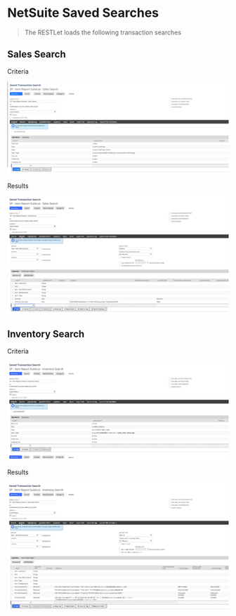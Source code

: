 # NetSuite Saved Searches

> The RESTLet loads the following transaction searches

## Sales Search

Criteria

<div align="center">
  <img src="../screenshots/sp-item-report-sales-search-criteria.jpg" alt="Sales Search Criteria" width="800">
</div>

Results

<div align="center">
  <img src="../screenshots/sp-item-report-sales-search-results.jpg" alt="Sales Search Results" width="800">
</div>

## Inventory Search

Criteria

<div align="center">
  <img src="../screenshots/sp-item-report-inv-search-criteria.jpg" alt="Inventory Search Criteria" width="800">
</div>

Results

<div align="center">
  <img src="../screenshots/sp-item-report-inv-search-results.jpg" alt="Inventory Search Results" width="800">
</div>
